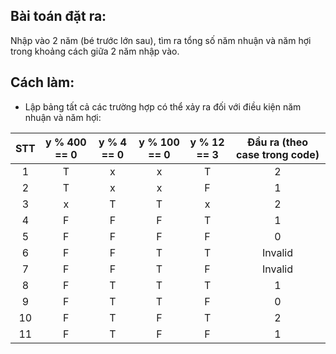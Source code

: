 ## Bài toán đặt ra:
Nhập vào 2 năm (bé trước lớn sau), tìm ra tổng số năm nhuận và năm hợi trong khoảng cách giữa 2 năm nhập vào.
## Cách làm:
- Lập bảng tất cả các trường hợp có thể xảy ra đối với điều kiện năm nhuận và năm hợi:

STT | y % 400 == 0 | y % 4 == 0 | y % 100 == 0 | y % 12 == 3 | Đầu ra (theo case trong code) 
:----: | :----: | :----: | :----: | :----: | :----:
1 | T | x | x | T | 2
2 | T | x | x | F | 1 
3 | x | T | T | x | 2
4 | F | F | F | T | 1
5 | F | F | F | F | 0
6 | F | F | T | T | Invalid
7 | F | F | T | F | Invalid
8 | F | T | T | T | 1
9 | F | T | T | F | 0
10 | F | T | F | T | 2
11 | F | T | F | F | 1
